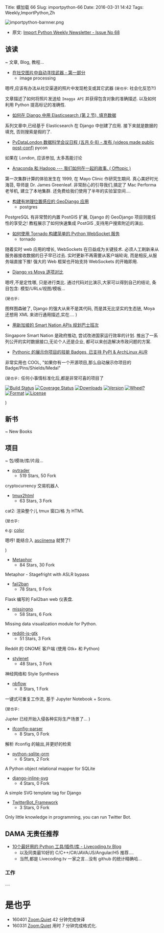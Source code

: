 Title: 蠎加载 66
Slug: importpython-66
Date: 2016-03-31 14:42
Tags: Weekly,ImportPython,Zh

![importpython-barnner.png](http://zoomq.qiniudn.com/ZQCollection/snap/importpython-barnner.png?imageView2/2/h/210)


- 原文: [Import Python Weekly Newsletter - Issue No 68](http://importpython.com/newsletter/no/66/)

## 该读
~ 文章, Blog, 教程...


- [在社交图片中自动寻找武器 - 第一部分](http://goo.gl/qXpmgM)
    + image processing

嗯哼,应该有办法从社交渠道的照片中发现枪支或其它武器
(`是也乎`: 社会化反恐?!)

文章描述了如何将照片发送给 `Imagga API`
并获得包含对象的准确描述.
以及如何利用 Python 提高标记的准确性.

- [如何在 Django 中用 Elasticsearch (第 2 节), 填充数据](https://qbox.io/blog/elasticsearch-python-django-database/)

系列文章中,已经基于 Elasticsearch 在 Django 中创建了应用.
接下来就是数据的填充,
否则搜索是徦的了.


- [PyDataLondon 数据科学会议日程 (五月 6-8) - 发布 (videos made public post-conf)](http://pydata.org/london2016/schedule/)
    pycon

如果在 London, 应该参加,
太多髙能讨论

- [Anaconda 和 Hadoop --- 我们如何在一起的故事. ( Offtopic )](http://technicaldiscovery.blogspot.com/2016/03/anaconda-and-hadoop-story-of-journey.html)

第一次集群计算的体验发生在 1999,
在 Mayo Clinic 作研究生期间.
真心美好时光海苔, 导师是 Dr. James Greenleaf.
非常耐心的引导我们,搞定了 Mac Performa 老爷机,
建立了本地集群.
还免费给我们使用了半年的实验室空间....

- [构建有地理位置感应的 GeoDjango 应用](http://matthewdaly.co.uk/blog/2016/03/26/building-a-location-aware-web-app-with-geodjango/)
    + postgres

PostgreSQL 有非常赞的内置 PostGIS 扩展,
Django 的 GeoDjango 项目则能任性的享受之!
教程展示了如何快速集成 PostGIS ,支持用户搜索附近的演出.


- [如何使用 Tornado 构建简单的 Python WebSocket 服务](http://python-resources.pythonblogs.com/304_python_resources/archive/1529_how_to_create_a_simple_python_websocket_server_using_tornado.html)
    + tornado

随着实时 web 应用的增长,
WebSockets 在日益成为关键技术.
必须人工刷新来从服务器接收数据的日子早已过去.
实时更新不再需要从客户端轮询,
而是相反,从服务端直接下推!
强大的 Web 框架也开始支持 WebSockets 的开箱即用.

- [Django vs Moya 逐项对比](https://www.willmcgugan.com/blog/tech/post/django-comparison/)

嗯哼,不是定性哪, 只是进行类比.
通过代码对比演示,大家可以得到自己的结论,
条目包含: 模型/URLs/视图/模板...

(`是也乎:`

图样图森破了, Django 的强大从来不是其代码,
而是其无比坚实的生态链,
Moya 还想用 XML 来进行通用描述,实在....
)

- [用新加坡的 Smart Nation APIs 规划巴士班次](http://www.lihaoyi.com/post/PlanningBusTripswithPythonSingaporesSmartNationAPIs.html)

Singapore Smart Nation 是政府推动,
尝试改进国家运行效率的计划.
推出了一系列公开的实时数据接口,无论个人还是企业,
都可以来创造解决市政问题的方案.


- [Pythonic 的展示你项目的技能 Badges, 已支持 PyPI & ArchLinux AUR](http://forum.kloud51.com/d/52-badge-kloud51-com-a-pythonic-way-to-show-your-project-s-badges)

非常实用也 COOL,
"如果你有一个开源项目,那么自动展示你项目的 Badge/Pins/Shields/Medal"

(`是也乎:`
任何小事情标准化后,都是非常可喜的项目了


[![Build Status](https://secure.travis-ci.org/Alir3z4/html2text.png)](http://travis-ci.org/Alir3z4/html2text)
[![Coverage Status](https://coveralls.io/repos/Alir3z4/html2text/badge.png)](https://coveralls.io/r/Alir3z4/html2text)
[![Downloads](http://badge.kloud51.com/pypi/d/html2text.png)](https://pypi.python.org/pypi/html2text/)
[![Version](http://badge.kloud51.com/pypi/v/html2text.png)](https://pypi.python.org/pypi/html2text/)
[![Wheel?](http://badge.kloud51.com/pypi/wheel/html2text.png)](https://pypi.python.org/pypi/html2text/)
[![Format](http://badge.kloud51.com/pypi/format/html2text.png)](https://pypi.python.org/pypi/html2text/)
[![License](http://badge.kloud51.com/pypi/license/html2text.png)](https://pypi.python.org/pypi/html2text/)


)

## 新书
~ New Books




## 项目
~ 包/模块/库/片段...


- [pytrader](https://github.com/owocki/pytrader)
    - 519 Stars, 50 Fork

cryptocurrency 交易机器人

- [tmux2html](https://github.com/tweekmonster/tmux2html)
    - 63 Stars, 3 Fork

cat2: 渲染整个儿 tmux 窗口/格 为 HTML

(`是也乎:`

e.g: [color](https://share.esdf.io/FGlV4sufpt/color.html)

嗯哼! 能结合入 [asciinema](https://github.com/asciinema/asciinema) 就赞了!

)

- [Metaphor](https://github.com/NorthBit/Metaphor)
    - 84 Stars, 30 Fork

Metaphor - Stagefright with ASLR bypass

- [fail2ban](https://github.com/oussemos/fail2ban-dashboard)
    - 78 Stars, 9 Fork

Flask 编写的 Fail2ban web 仪表盘.


- [missingno](https://github.com/ResidentMario/missingno)
    - 58 Stars, 6 Fork

Missing data visualization module for Python.

- [reddit-is-gtk](https://github.com/samdroid-apps/reddit-is-gtk)
    - 51 Stars, 3 Fork

Reddit 的 GNOME 客户端 (使用 Gtk+ 和 Python)

- [stylenet](https://github.com/machrisaa/stylenet)
    - 48 Stars, 3 Fork

神经网络和 Style Synthesis

- [nbflow](https://github.com/jhamrick/nbflow)
    - 8 Stars, 1 Fork

一键式可重复工作流,
基于 Jupyter Notebook + Scons.

(`是也乎:`

Jupter 已经开始入侵各种实际生产场景了...
)

- [ifconfig-parser](https://github.com/tripples/ifconfig-parser)
    - 8 Stars, 0 Fork

解析 ifconfig 的输出,并更好的检索

- [python-sqlite-orm](https://github.com/fernandojunior/python-sqlite-orm)
    - 6 Stars, 2 Fork

A Python object relational mapper for SQLite

- [django-inline-svg](https://github.com/mixxorz/django-inline-svg)
    - 4 Stars, 0 Fork

A simple SVG template tag for Django

- [TwitterBot_Framework](https://github.com/NephyProject/TwitterBot_Framework)
    - 3 Stars, 0 Fork

Only little knowledge in programming, you can run Twitter Bot.

## DAMA 无责任推荐

- [10个最好用的 Python 工具/插件/库 - Livecoding.tv Blog](http://blog.livecoding.tv/2016/03/24/the-ten-10-best-python-productivity-tools-plugins-and-libraries)
    + 以及同类最10好的 C/C++/C#/JAVA/JS/Angular/H5 推荐....
    + 当然,都是 Livecoding.tv 一家之言...没有 github 的统计精确哈...

### 工作

....


# 是也乎

- 160401 [Zoom.Quiet](http://zoomquiet.io) 42 分钟完成快译
- 160331 [Zoom.Quiet](http://zoomquiet.io) 用时 7 分钟完成格式化.


